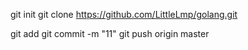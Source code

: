 
git init
git clone https://github.com/LittleLmp/golang.git

git add 
git commit -m "11"
git push origin master
